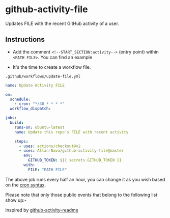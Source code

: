 # github-activity-file

Updates FILE with the recent GitHub activity of a user.

## Instructions

- Add the comment `<!--START_SECTION:activity-->` (entry point) within `<PATH FILE>`. You can find an example

- It's the time to create a workflow file.

`.github/workflows/update-file.yml`

```yml
name: Update Activity FILE

on:
  schedule:
    - cron: "*/30 * * * *"
  workflow_dispatch:

jobs:
  build:
    runs-on: ubuntu-latest
    name: Update this repo's FILE with recent activity

    steps:
      - uses: actions/checkout@v2
      - uses: Allan-Nava/github-activity-file@master
        env:
          GITHUB_TOKEN: ${{ secrets.GITHUB_TOKEN }}
        with:
          FILE: "PATH FILE"
```

The above job runs every half an hour, you can change it as you wish based on the [cron syntax](https://jasonet.co/posts/scheduled-actions/#the-cron-syntax).

Please note that only those public events that belong to the following list show up:-

Inspired by <a href="https://github.com/jamesgeorge007/github-activity-readme" _target="blank">github-activity-readme</a>
